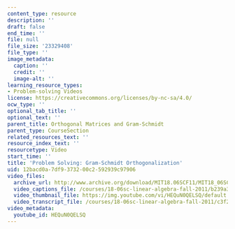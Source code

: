 ```yaml
---
content_type: resource
description: ''
draft: false
end_time: ''
file: null
file_size: '23329408'
file_type: ''
image_metadata:
  caption: ''
  credit: ''
  image-alt: ''
learning_resource_types:
- Problem-solving Videos
license: https://creativecommons.org/licenses/by-nc-sa/4.0/
ocw_type: ''
optional_tab_title: ''
optional_text: ''
parent_title: Orthogonal Matrices and Gram-Schmidt
parent_type: CourseSection
related_resources_text: ''
resource_index_text: ''
resourcetype: Video
start_time: ''
title: 'Problem Solving: Gram-Schmidt Orthogonalization'
uid: 12bacd0a-7df9-3732-00c2-592939c97906
video_files:
  archive_url: http://www.archive.org/download/MIT18.06SCF11/MIT18_06SC_110609_A1_300k.mp4
  video_captions_file: /courses/18-06sc-linear-algebra-fall-2011/b239a3e8abe750068f3425cb780f07d4_HEQuN0QELSQ.vtt
  video_thumbnail_file: https://img.youtube.com/vi/HEQuN0QELSQ/default.jpg
  video_transcript_file: /courses/18-06sc-linear-algebra-fall-2011/c3f237b70703a56e061e9d16139ffbde_HEQuN0QELSQ.pdf
video_metadata:
  youtube_id: HEQuN0QELSQ
---
```

